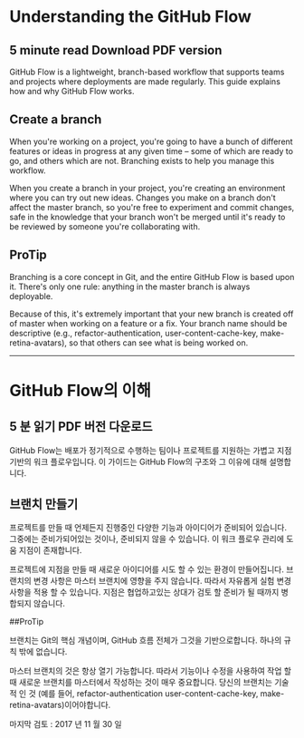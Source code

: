# Understanding the GitHub Flow
## 5 minute read  Download PDF version
GitHub Flow is a lightweight, branch-based workflow that supports teams and projects where deployments are made regularly. This guide explains how and why GitHub Flow works.

## Create a branch
When you're working on a project, you're going to have a bunch of different features or ideas in progress at any given time – some of which are ready to go, and others which are not. Branching exists to help you manage this workflow.

When you create a branch in your project, you're creating an environment where you can try out new ideas. Changes you make on a branch don't affect the master branch, so you're free to experiment and commit changes, safe in the knowledge that your branch won't be merged until it's ready to be reviewed by someone you're collaborating with.

## ProTip
Branching is a core concept in Git, and the entire GitHub Flow is based upon it. There's only one rule: anything in the master branch is always deployable.

Because of this, it's extremely important that your new branch is created off of master when working on a feature or a fix. Your branch name should be descriptive (e.g., refactor-authentication, user-content-cache-key, make-retina-avatars), so that others can see what is being worked on.

---
# GitHub Flow의 이해

## 5 분 읽기 PDF 버전 다운로드

GitHub Flow는 배포가 정기적으로 수행하는 팀이나 프로젝트를 지원하는 가볍고 지점 기반의 워크 플로우입니다. 이 가이드는 GitHub Flow의 구조와 그 이유에 대해 설명합니다.

## 브랜치 만들기

프로젝트를 만들 때 언제든지 진행중인 다양한 기능과 아이디어가 준비되어 있습니다. 그중에는 준비가되어있는 것이나, 준비되지 않을 수 있습니다. 이 워크 플로우 관리에 도움 지점이 존재합니다.

프로젝트에 지점을 만들 때 새로운 아이디어를 시도 할 수 있는 환경이 만들어집니다. 브랜치의 변경 사항은 마스터 브랜치에 영향을 주지 않습니다. 따라서 자유롭게 실험 변경 사항을 적용 할 수 있습니다. 지점은 협업하고있는 상대가 검토 할 준비가 될 때까지 병합되지 않습니다.

##ProTip

브랜치는 Git의 핵심 개념이며, GitHub 흐름 전체가 그것을 기반으로합니다. 하나의 규칙 밖에 없습니다.

마스터 브랜치의 것은 항상 열기 가능합니다. 따라서 기능이나 수정을 사용하여 작업 할 때 새로운 브랜치를 마스터에서 작성하는 것이 매우 중요합니다. 당신의 브랜치는 기술적 인 것 (예를 들어, refactor-authentication user-content-cache-key, make-retina-avatars)이어야합니다.

마지막 검토 : 2017 년 11 월 30 일
